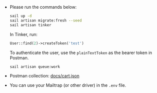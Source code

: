 * Please run the commands below:
    ```bash
    sail up -d
    sail artisan migrate:fresh --seed
    sail artisan tinker
    ```
  In Tinker, run:
    ```php
    User::find(2)->createToken('test')
    ```
  To authenticate the user, use the `plainTextToken` as the bearer token in Postman.
    ```bash
    sail artisan queue:work
    ```

* Postman collection:
  [docs/cart.json](docs/cart.json)

* You can use your Mailtrap (or other driver) in the `.env` file.
